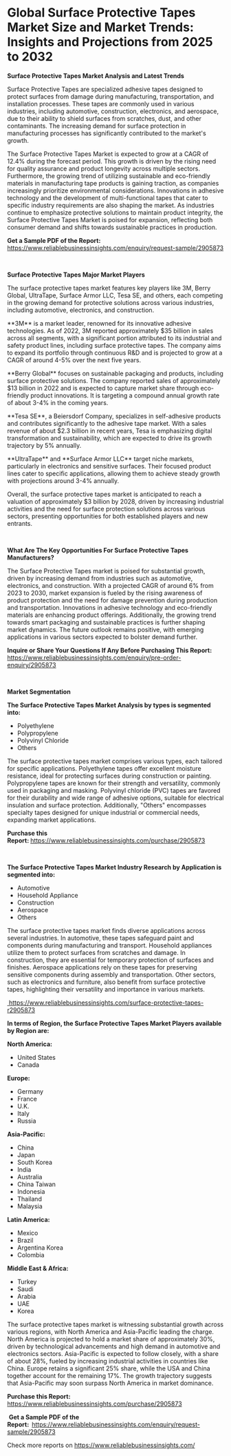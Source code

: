 <p><h1>Global Surface Protective Tapes Market Size and Market Trends: Insights and Projections from 2025 to 2032</h1></p><p><strong>Surface Protective Tapes Market Analysis and Latest Trends</strong></p>
<p><p>Surface Protective Tapes are specialized adhesive tapes designed to protect surfaces from damage during manufacturing, transportation, and installation processes. These tapes are commonly used in various industries, including automotive, construction, electronics, and aerospace, due to their ability to shield surfaces from scratches, dust, and other contaminants. The increasing demand for surface protection in manufacturing processes has significantly contributed to the market's growth.</p><p>The Surface Protective Tapes Market is expected to grow at a CAGR of 12.4% during the forecast period. This growth is driven by the rising need for quality assurance and product longevity across multiple sectors. Furthermore, the growing trend of utilizing sustainable and eco-friendly materials in manufacturing tape products is gaining traction, as companies increasingly prioritize environmental considerations. Innovations in adhesive technology and the development of multi-functional tapes that cater to specific industry requirements are also shaping the market. As industries continue to emphasize protective solutions to maintain product integrity, the Surface Protective Tapes Market is poised for expansion, reflecting both consumer demand and shifts towards sustainable practices in production.</p></p>
<p><strong>Get a Sample PDF of the Report:&nbsp;</strong> <a href="https://www.reliablebusinessinsights.com/enquiry/request-sample/2905873?utm_campaign=3039&utm_medium=2&utm_source=Github&utm_content=ia&utm_term=12032025&utm_id=surface-protective-tapes">https://www.reliablebusinessinsights.com/enquiry/request-sample/2905873</a></p>
<p>&nbsp;</p>
<p><strong>Surface Protective Tapes Major Market Players</strong></p>
<p><p>The surface protective tapes market features key players like 3M, Berry Global, UltraTape, Surface Armor LLC, Tesa SE, and others, each competing in the growing demand for protective solutions across various industries, including automotive, electronics, and construction.</p><p>**3M** is a market leader, renowned for its innovative adhesive technologies. As of 2022, 3M reported approximately $35 billion in sales across all segments, with a significant portion attributed to its industrial and safety product lines, including surface protective tapes. The company aims to expand its portfolio through continuous R&D and is projected to grow at a CAGR of around 4-5% over the next five years.</p><p>**Berry Global** focuses on sustainable packaging and products, including surface protective solutions. The company reported sales of approximately $13 billion in 2022 and is expected to capture market share through eco-friendly product innovations. It is targeting a compound annual growth rate of about 3-4% in the coming years.</p><p>**Tesa SE**, a Beiersdorf Company, specializes in self-adhesive products and contributes significantly to the adhesive tape market. With a sales revenue of about $2.3 billion in recent years, Tesa is emphasizing digital transformation and sustainability, which are expected to drive its growth trajectory by 5% annually.</p><p>**UltraTape** and **Surface Armor LLC** target niche markets, particularly in electronics and sensitive surfaces. Their focused product lines cater to specific applications, allowing them to achieve steady growth with projections around 3-4% annually.</p><p>Overall, the surface protective tapes market is anticipated to reach a valuation of approximately $3 billion by 2028, driven by increasing industrial activities and the need for surface protection solutions across various sectors, presenting opportunities for both established players and new entrants.</p></p>
<p>&nbsp;</p>
<p><strong>What Are The Key Opportunities For Surface Protective Tapes Manufacturers?</strong></p>
<p><p>The Surface Protective Tapes market is poised for substantial growth, driven by increasing demand from industries such as automotive, electronics, and construction. With a projected CAGR of around 6% from 2023 to 2030, market expansion is fueled by the rising awareness of product protection and the need for damage prevention during production and transportation. Innovations in adhesive technology and eco-friendly materials are enhancing product offerings. Additionally, the growing trend towards smart packaging and sustainable practices is further shaping market dynamics. The future outlook remains positive, with emerging applications in various sectors expected to bolster demand further.</p></p>
<p><strong>Inquire or Share Your Questions If Any Before Purchasing This Report:</strong> <a href="https://www.reliablebusinessinsights.com/enquiry/pre-order-enquiry/2905873?utm_campaign=3039&utm_medium=2&utm_source=Github&utm_content=ia&utm_term=12032025&utm_id=surface-protective-tapes">https://www.reliablebusinessinsights.com/enquiry/pre-order-enquiry/2905873</a></p>
<p>&nbsp;</p>
<p><strong>Market Segmentation</strong></p>
<p><strong>The Surface Protective Tapes Market Analysis by types is segmented into:</strong></p>
<p><ul><li>Polyethylene</li><li>Polypropylene</li><li>Polyvinyl Chloride</li><li>Others</li></ul></p>
<p><p>The surface protective tapes market comprises various types, each tailored for specific applications. Polyethylene tapes offer excellent moisture resistance, ideal for protecting surfaces during construction or painting. Polypropylene tapes are known for their strength and versatility, commonly used in packaging and masking. Polyvinyl chloride (PVC) tapes are favored for their durability and wide range of adhesive options, suitable for electrical insulation and surface protection. Additionally, "Others" encompasses specialty tapes designed for unique industrial or commercial needs, expanding market applications.</p></p>
<p><strong>Purchase this Report:&nbsp;</strong><a href="https://www.reliablebusinessinsights.com/purchase/2905873?utm_campaign=3039&utm_medium=2&utm_source=Github&utm_content=ia&utm_term=12032025&utm_id=surface-protective-tapes">https://www.reliablebusinessinsights.com/purchase/2905873</a></p>
<p>&nbsp;</p>
<p><strong>The Surface Protective Tapes Market Industry Research by Application is segmented into:</strong></p>
<p><ul><li>Automotive</li><li>Household Appliance</li><li>Construction</li><li>Aerospace</li><li>Others</li></ul></p>
<p><p>The surface protective tapes market finds diverse applications across several industries. In automotive, these tapes safeguard paint and components during manufacturing and transport. Household appliances utilize them to protect surfaces from scratches and damage. In construction, they are essential for temporary protection of surfaces and finishes. Aerospace applications rely on these tapes for preserving sensitive components during assembly and transportation. Other sectors, such as electronics and furniture, also benefit from surface protective tapes, highlighting their versatility and importance in various markets.</p></p>
<p><a href="https://www.reliablebusinessinsights.com/surface-protective-tapes-r2905873?utm_campaign=3039&utm_medium=2&utm_source=Github&utm_content=ia&utm_term=12032025&utm_id=surface-protective-tapes">&nbsp;https://www.reliablebusinessinsights.com/surface-protective-tapes-r2905873</a></p>
<p><strong>In terms of Region, the Surface Protective Tapes Market Players available by Region are:</strong></p>
<p>
    <p> <strong> North America: </strong>
        <ul>
            <li>United States</li>
            <li>Canada</li>
        </ul>
        </p> 
    <p> <strong> Europe: </strong>
        <ul>
            <li>Germany</li>
            <li>France</li>
            <li>U.K.</li>
            <li>Italy</li>
            <li>Russia</li>
        </ul>
        </p> 
    <p> <strong> Asia-Pacific: </strong>
        <ul>
            <li>China</li>
            <li>Japan</li>
            <li>South Korea</li>
            <li>India</li>
            <li>Australia</li>
            <li>China Taiwan</li>
            <li>Indonesia</li>
            <li>Thailand</li>
            <li>Malaysia</li>
        </ul>
        </p> 
    <p> <strong> Latin America: </strong>
        <ul>
            <li>Mexico</li>
            <li>Brazil</li>
            <li>Argentina Korea</li>
            <li>Colombia</li>
        </ul>
        </p> 
    <p> <strong> Middle East & Africa: </strong>
        <ul>
            <li>Turkey</li>
            <li>Saudi</li>
            <li>Arabia</li>
            <li>UAE</li>
            <li>Korea</li>
        </ul>
    </p>
    </p>
<p><p>The surface protective tapes market is witnessing substantial growth across various regions, with North America and Asia-Pacific leading the charge. North America is projected to hold a market share of approximately 30%, driven by technological advancements and high demand in automotive and electronics sectors. Asia-Pacific is expected to follow closely, with a share of about 28%, fueled by increasing industrial activities in countries like China. Europe retains a significant 25% share, while the USA and China together account for the remaining 17%. The growth trajectory suggests that Asia-Pacific may soon surpass North America in market dominance.</p></p>
<p><strong>Purchase this Report: </strong><a href="https://www.reliablebusinessinsights.com/purchase/2905873?utm_campaign=3039&utm_medium=2&utm_source=Github&utm_content=ia&utm_term=12032025&utm_id=surface-protective-tapes">https://www.reliablebusinessinsights.com/purchase/2905873</a></p>
<p>&nbsp;<strong>Get a Sample PDF of the Report:&nbsp;&nbsp;</strong><a href="https://www.reliablebusinessinsights.com/enquiry/request-sample/2905873?utm_campaign=3039&utm_medium=2&utm_source=Github&utm_content=ia&utm_term=12032025&utm_id=surface-protective-tapes">https://www.reliablebusinessinsights.com/enquiry/request-sample/2905873</a></p>
<p><strong></strong></p>
<p>Check more reports on <a href="https://www.reliablebusinessinsights.com/?utm_campaign=3039&utm_medium=2&utm_source=Github&utm_content=ia&utm_term=12032025&utm_id=surface-protective-tapes">https://www.reliablebusinessinsights.com/</a></p>